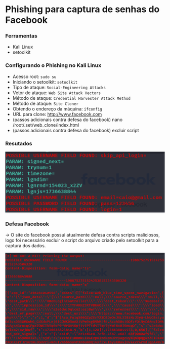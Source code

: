 # Phishing para captura de senhas do Facebook

### Ferramentas

- Kali Linux
- setoolkit

### Configurando o Phishing no Kali Linux

- Acesso root: ``` sudo su ```
- Iniciando o setoolkit: ``` setoolkit ```
- Tipo de ataque: ``` Social-Engineering Attacks ```
- Vetor de ataque: ``` Web Site Attack Vectors ```
- Método de ataque: ```Credential Harvester Attack Method ```
- Método de ataque: ``` Site Cloner ```
- Obtendo o endereço da máquina: ``` ifconfig ```
- URL para clone: http://www.facebook.com
- (passos adicionais contra defesa do facebook) nano /root/.set/web_clone/index.html
- (passos adicionais contra defesa do facebook) excluir script

### Resutados

![Alt text](./prova.png "Optional title")

### Defesa Facebook
-> O site do facebook possui atualmente defesa contra scripts maliciosos, logo foi necessário excluir o script do arquivo criado pelo setoolkit para a captura dos dados. 

![Alt text](./erro.png "Optional title")
